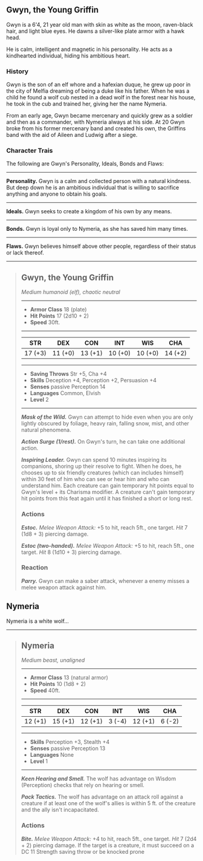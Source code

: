 ## Gwyn, the Young Griffin
Gwyn is a 6'4, 21 year old man with skin as white as the moon, raven-black hair, and light blue eyes. He dawns a silver-like plate armor with a hawk head.

He is calm, intelligent and magnetic in his personality. He acts as a kindhearted individual, hiding his ambitious heart.


### History
Gwyn is the son of an elf whore and a hafexian duque, he grew up poor in the city of Melfia dreaming of being a duke like his father. When he was a child he found a wolf cub nested in a dead wolf in the forest near his house, he took in the cub and trained her, giving her the name Nymeria.

From an early age, Gwyn became mercenary and quickly grew as a soldier and then as a commander, with Nymeria always at his side. At 20 Gwyn broke from his former mercenary band and created his own, the Griffins band with the aid of Aileen and Ludwig after a siege.


### Character Trais
The following are Gwyn's Personality, Ideals, Bonds and Flaws:
___
**Personality.**
Gwyn is a calm and collected person with a natural kindness. But deep down  he is an ambitious individual that is willing to sacrifice anything and anyone to obtain his goals.
___
**Ideals.**
Gwyn seeks to create a kingdom of his own by any means.
___
**Bonds.**
Gwyn is loyal only to Nymeria, as she has saved him many times.
___
**Flaws.**
Gwyn believes himself above other people, regardless of their status or lack thereof.


___
> ## Gwyn, the Young Griffin
>*Medium humanoid (elf), chaotic neutral*
> ___
> - **Armor Class** 18 (plate)
> - **Hit Points** 17 (2d10 + 2)
> - **Speed** 30ft.
>___
>|   STR   |   DEX   |   CON   |   INT   |   WIS   |   CHA   |
>|:-------:|:-------:|:-------:|:-------:|:-------:|:-------:|
>| 17 (+3) | 11 (+0) | 13 (+1) | 10 (+0) | 10 (+0) | 14 (+2) |
>___
> - **Saving Throws** Str +5, Cha +4
> - **Skills** Deception +4, Perception +2, Persuasion +4
> - **Senses** passive Perception 14
> - **Languages** Common, Elvish
> - **Level** 2
> ___
> ***Mask of the Wild.***
> Gwyn can attempt to hide even when you are only lightly obscured by foliage, heavy rain, falling snow, mist, and other natural phenomena.
>
> ***Action Surge (1/rest).***
> On Gwyn's turn, he can take one additional action.
>
> ***Inspiring Leader.***
> Gwyn can spend 10 minutes inspiring its companions, shoring up their resolve to fight. When he does, he chooses up to six friendly creatures (which can includes himself) within 30 feet of him who can see or hear him and who can understand him. Each creature can gain temporary hit points equal to Gwyn's level + its Charisma modifier. A creature can't gain temporary hit points from this feat again until it has finished a short or long rest.
>
> ### Actions
> ***Estoc.*** *Melee Weapon Attack:* +5 to hit, reach 5ft., one target. *Hit* 7 (1d8 + 3) piercing damage. 
>
> ***Estoc (two-handed).*** *Melee Weapon Attack:* +5 to hit, reach 5ft., one target. *Hit* 8 (1d10 + 3) piercing damage. 
>
> ### Reaction
> ***Parry.*** Gwyn can make a saber attack, whenever a enemy misses a melee weapon attack against him.
>


## Nymeria
Nymeria is a white wolf...

___
> ## Nymeria
>*Medium beast, unaligned*
> ___
> - **Armor Class** 13 (natural armor)
> - **Hit Points** 10 (1d8 + 2)
> - **Speed** 40ft.
>___
>|   STR   |   DEX   |   CON   |   INT   |   WIS   |   CHA   |
>|:-------:|:-------:|:-------:|:-------:|:-------:|:-------:|
>| 12 (+1) | 15 (+1) | 12 (+1) |  3 (-4) | 12 (+1) |  6 (-2) |
>___
> - **Skills** Perception +3, Stealth +4
> - **Senses** passive Perception 13
> - **Languages** None
> - **Level** 1
> ___
> ***Keen Hearing and Smell.*** The wolf has advantage on Wisdom (Perception) checks that rely on hearing or smell.
>
> ***Pack Tactics.*** The wolf has advantage on an attack roll against a creature if at least one of the wolf's allies is within 5 ft. of the creature and the ally isn't incapacitated.
>
> ### Actions
> ***Bite.*** *Melee Weapon Attack:* +4 to hit, reach 5ft., one target. *Hit* 7 (2d4 + 2) piercing damage. If the target is a creature, it must succeed on a DC 11 Strength saving throw or be knocked prone
>